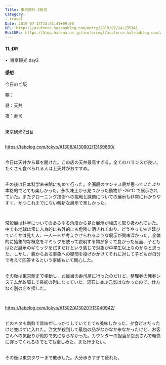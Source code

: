 ```yaml
---
Title: 東京旅行 2日目
Category:
- travel
Date: 2019-07-14T23:53:41+09:00
URL: https://asuforce.hatenablog.com/entry/2019/07/14/235341
EditURL: https://blog.hatena.ne.jp/asuforcegt/asuforce.hatenablog.com/atom/entry/17680117127218281484
---
```


<h4>TL;DR</h4>
<p>•  東京観光 day2 </p>
<h4>感想</h4>
<p>今日のご飯</p>
<p>朝：</p>
<p>昼：天丼</p>
<p>夜：寿司</p>
<p><br />東京観光2日目</p>
<p><br /><a href="https://tabelog.com/tokyo/A1308/A130802/13169860/">https://tabelog.com/tokyo/A1308/A130802/13169860/</a></p>
<p><br />今日は天丼から幕を開けた。この店の天丼最高すぎる。全てのバランスが良い。たくさん食べられる人は上天丼がおすすめ。</p>
<p><br />その後は日本科学未来館に初めて行った。企画展のマンモス展が思っていたより本格的でとても楽しかった。永久凍土から見つかった動物が -26℃ で展示されていた。またクローニング技術への挑戦と課題についての展示も非常にわかりやすく、かつこれまでにない斬新な展示で楽しかった。</p>
<p> </p>
<p>常設展は科学についてのあらゆる角度から見た展示が幅広く取り扱われていた。中でも地球は常に人為的にも外的にも危険に晒されており、どうやって生き延びていくかは見た人、一人一人が考えさせられるような展示が興味深かった。全体的に抽象的な概念をギミックを使って説明する物が多くて良かった反面、子どもはただ展示のギミックを試すだけという感じで対象が中学生以上なのかなと思った。しかし、親からある事象への疑問を投げかかけてそれに対して子どもが自分で考えて回答するという家族もいて関心した。</p>
<p><br />その後は東京駅まで移動し、お目当の寿司屋に行ったのだけど、整理券の発券システムが故障して長蛇の列になっていた。流石に並ぶ元気はなかったので、仕方なく別の店を探した。</p>
<p> </p>
<p><a href="https://tabelog.com/tokyo/A1302/A130201/13040942/">https://tabelog.com/tokyo/A1302/A130201/13040942/</a></p>
<p> <br />どのネタも新鮮で旨味がしっかりしていてとても美味しかった。夕食どきだったけど並ばずに入れた。注文が殺到して最初の品がなかなか来なかったけど、お客さんへの気配りが絶妙で気にならなかった。カウンターの担当が店長さんで軽快に握ってくれるのでとても楽しめた。また行きたい。</p>
<p><br />その後は東京タワーまで散歩した。大分歩きすぎて疲れた。</p>
